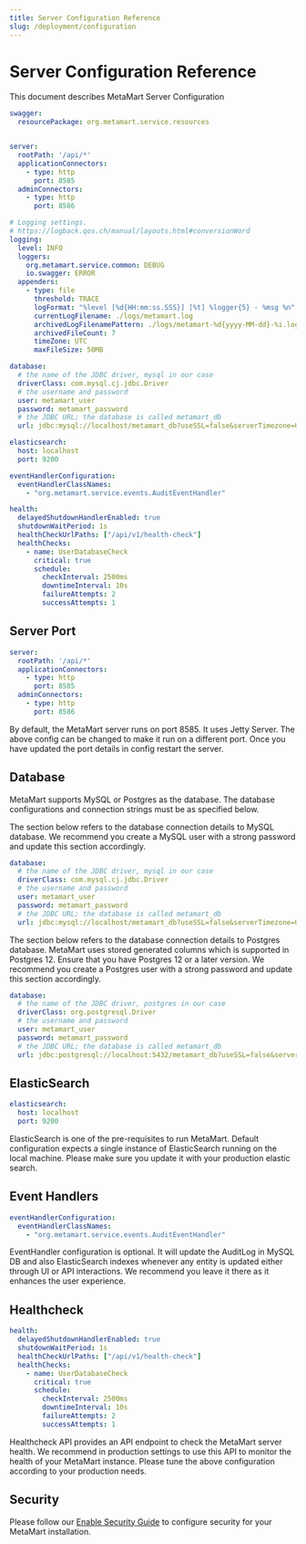 ```yaml
---
title: Server Configuration Reference
slug: /deployment/configuration
---
```


# Server Configuration Reference

This document describes MetaMart Server Configuration

```yaml
swagger:
  resourcePackage: org.metamart.service.resources


server:
  rootPath: '/api/*'
  applicationConnectors:
    - type: http
      port: 8585
  adminConnectors:
    - type: http
      port: 8586

# Logging settings.
# https://logback.qos.ch/manual/layouts.html#conversionWord
logging:
  level: INFO
  loggers:
    org.metamart.service.common: DEBUG
    io.swagger: ERROR
  appenders:
    - type: file
      threshold: TRACE
      logFormat: "%level [%d{HH:mm:ss.SSS}] [%t] %logger{5} - %msg %n"
      currentLogFilename: ./logs/metamart.log
      archivedLogFilenamePattern: ./logs/metamart-%d{yyyy-MM-dd}-%i.log.gz
      archivedFileCount: 7
      timeZone: UTC
      maxFileSize: 50MB

database:
  # the name of the JDBC driver, mysql in our case
  driverClass: com.mysql.cj.jdbc.Driver
  # the username and password
  user: metamart_user
  password: metamart_password
  # the JDBC URL; the database is called metamart_db
  url: jdbc:mysql://localhost/metamart_db?useSSL=false&serverTimezone=UTC

elasticsearch:
  host: localhost
  port: 9200

eventHandlerConfiguration:
  eventHandlerClassNames:
    - "org.metamart.service.events.AuditEventHandler"

health:
  delayedShutdownHandlerEnabled: true
  shutdownWaitPeriod: 1s
  healthCheckUrlPaths: ["/api/v1/health-check"]
  healthChecks:
    - name: UserDatabaseCheck
      critical: true
      schedule:
        checkInterval: 2500ms
        downtimeInterval: 10s
        failureAttempts: 2
        successAttempts: 1
```

## Server Port

```yaml
server:
  rootPath: '/api/*'
  applicationConnectors:
    - type: http
      port: 8585
  adminConnectors:
    - type: http
      port: 8586
```

By default, the MetaMart server runs on port 8585. It uses Jetty Server. The above config can be changed to make it
run on a different port. Once you have updated the port details in config restart the server.

## Database

MetaMart supports MySQL or Postgres as the database. The database configurations and connection strings must be as
specified below. 

The section below refers to the database connection details to MySQL database. We recommend you create
a MySQL user with a strong password and update this section accordingly.

```yaml
database:
  # the name of the JDBC driver, mysql in our case
  driverClass: com.mysql.cj.jdbc.Driver
  # the username and password
  user: metamart_user
  password: metamart_password
  # the JDBC URL; the database is called metamart_db
  url: jdbc:mysql://localhost/metamart_db?useSSL=false&serverTimezone=UTC
```

The section below refers to the database connection details to Postgres database. MetaMart uses stored generated
columns which is supported in Postgres 12. Ensure that you have Postgres 12 or a later version. We recommend you create
a Postgres user with a strong password and update this section accordingly.

```yaml
database:
  # the name of the JDBC driver, postgres in our case
  driverClass: org.postgresql.Driver
  # the username and password
  user: metamart_user
  password: metamart_password
  # the JDBC URL; the database is called metamart_db
  url: jdbc:postgresql://localhost:5432/metamart_db?useSSL=false&serverTimezone=UTC
```

## ElasticSearch

```yaml
elasticsearch:
  host: localhost
  port: 9200
```

ElasticSearch is one of the pre-requisites to run MetaMart. Default configuration expects a single instance of
ElasticSearch running on the local machine. Please make sure you update it with your production elastic search.

## Event Handlers

```yaml
eventHandlerConfiguration:
  eventHandlerClassNames:
    - "org.metamart.service.events.AuditEventHandler"
```

EventHandler configuration is optional. It will update the AuditLog in MySQL DB and also ElasticSearch indexes whenever
any entity is updated either through UI or API interactions. We recommend you leave it there as it enhances the user
experience.

## Healthcheck

```yaml
health:
  delayedShutdownHandlerEnabled: true
  shutdownWaitPeriod: 1s
  healthCheckUrlPaths: ["/api/v1/health-check"]
  healthChecks:
    - name: UserDatabaseCheck
      critical: true
      schedule:
        checkInterval: 2500ms
        downtimeInterval: 10s
        failureAttempts: 2
        successAttempts: 1
```

Healthcheck API provides an API endpoint to check the MetaMart server health. We recommend in production settings to
use this API to monitor the health of your MetaMart instance. Please tune the above configuration according to your
production needs.

## Security

Please follow our [Enable Security Guide](/deployment/security) to configure security for your MetaMart installation.
